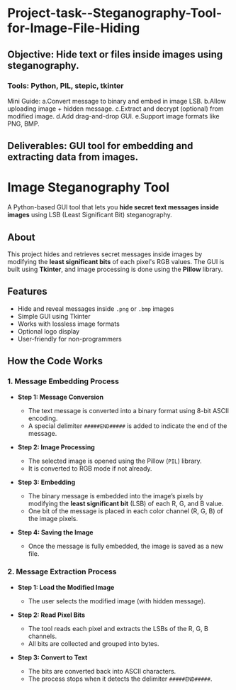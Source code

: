 # Project-task--Steganography-Tool-for-Image-File-Hiding

 ## Objective: Hide text or files inside images using steganography.
 ### Tools: Python, PIL, stepic, tkinter
 Mini Guide:
 a.Convert message to binary and embed in image LSB.
 b.Allow uploading image + hidden message.
 c.Extract and decrypt (optional) from modified image.
 d.Add drag-and-drop GUI.
 e.Support image formats like PNG, BMP.
## Deliverables: GUI tool for embedding and extracting data from images.

#  Image Steganography Tool 

A Python-based GUI tool that lets you **hide secret text messages inside images** using LSB (Least Significant Bit) steganography.


##  About

This project hides and retrieves secret messages inside images by modifying the **least significant bits** of each pixel's RGB values. The GUI is built using **Tkinter**, and image processing is done using the **Pillow** library.



##  Features

- Hide and reveal messages inside `.png` or `.bmp` images
- Simple GUI using Tkinter
- Works with lossless image formats
- Optional logo display
- User-friendly for non-programmers


##  How the Code Works

### 1. Message Embedding Process

- **Step 1: Message Conversion**
  - The text message is converted into a binary format using 8-bit ASCII encoding.
  - A special delimiter `#####END#####` is added to indicate the end of the message.

- **Step 2: Image Processing**
  - The selected image is opened using the Pillow (`PIL`) library.
  - It is converted to RGB mode if not already.

- **Step 3: Embedding**
  - The binary message is embedded into the image’s pixels by modifying the **least significant bit** (LSB) of each R, G, and B value.
  - One bit of the message is placed in each color channel (R, G, B) of the image pixels.

- **Step 4: Saving the Image**
  - Once the message is fully embedded, the image is saved as a new file.

### 2. Message Extraction Process

- **Step 1: Load the Modified Image**
  - The user selects the modified image (with hidden message).

- **Step 2: Read Pixel Bits**
  - The tool reads each pixel and extracts the LSBs of the R, G, B channels.
  - All bits are collected and grouped into bytes.

- **Step 3: Convert to Text**
  - The bits are converted back into ASCII characters.
  - The process stops when it detects the delimiter `#####END#####`.





